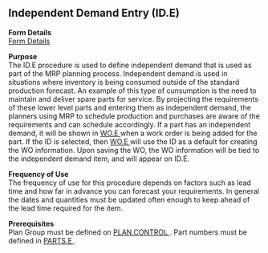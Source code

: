 ##  Independent Demand Entry (ID.E)

<PageHeader />

**Form Details**  
[ Form Details ](ID-E-1/README.md)   

**Purpose**  
The ID.E procedure is used to define independent demand that is used as part of the MRP planning process. Independent demand is used in situations where inventory is being consumed outside of the standard production forecast. An example of this type of cunsumption is the need to maintain and deliver spare parts for service. By projecting the requirements of these lower level parts and entering them as independent demand, the planners using MRP to schedule production and purchases are aware of the requirements and can schedule accordingly. If a part has an independent demand, it will be shown in [ WO.E ](../../../../rover/AP-OVERVIEW/AP-ENTRY/AP-E/CHECKS-E/AP-CONTROL/GLCHART-E/GLCHART-E-1/GLCHART-R2/WO-CONTROL/WO-E) when a work order is being added for the part. If the ID is selected, then [ WO.E ](../../../../rover/AP-OVERVIEW/AP-ENTRY/AP-E/CHECKS-E/AP-CONTROL/GLCHART-E/GLCHART-E-1/GLCHART-R2/WO-CONTROL/WO-E) will use the ID as a default for creating the WO information. Upon saving the WO, the WO information will be tied to the independent demand item, and will appear on ID.E. 

**Frequency of Use**  
The frequency of use for this procedure depends on factors such as lead time
and how far in advance you can forecast your requirements. In general the
dates and quantities must be updated often enough to keep ahead of the lead
time required for the item.

**Prerequisites**  
Plan Group must be defined on [ PLAN.CONTROL ](../../../../rover/AP-OVERVIEW/AP-ENTRY/AP-E/AP-E-1/CURRENCY-CONTROL/PO-E/PO-E-1/PLAN-CONTROL) . Part numbers must be defined in [ PARTS.E ](../../../../rover/AP-OVERVIEW/AP-ENTRY/ACCT-CONTROL/ACCT-CONTROL-1/ar-e/PARTS-E) . 

<badge text= "Version 8.10.57" vertical="middle" />

<PageFooter />